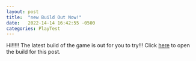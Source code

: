 ```yaml
---
layout: post
title:  "new Build Out Now!"
date:   2022-14-14 16:42:55 -0500
categories: PlayTest
---
```

HI!!!!! The latest build of the game is out for you to try!!!
Click <a href="../../../../builds/build01.pdf">here</a> to open the build for this post.


